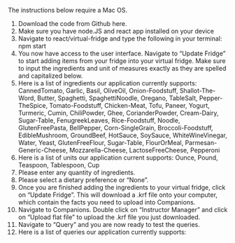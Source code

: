 The instructions below require a Mac OS.

1. Download the code from Github here.
2. Make sure you have node.JS and react app installed on your device 
3. Navigate to react/virtual-fridge and type the following in your terminal: npm start
4. You now have access to the user interface.  Navigate to “Update Fridge” to start adding items from your fridge into your virtual fridge. Make sure to input the ingredients and unit of measures exactly as they are spelled and capitalized below.
5. Here is a list of ingredients our application currently supports: CannedTomato, Garlic, Basil, OliveOil, Onion-Foodstuff, Shallot-The-Word, Butter, Spaghetti, SpaghettiNoodle, Oregano, TableSalt, Pepper-TheSpice, Tomato-Foodstuff, Chicken-Meat, Tofu, Paneer, Yogurt, Turmeric, Cumin, ChiliPowder, Ghee, CorianderPowder, Cream-Dairy, Sugar-Table, FenugreekLeaves, Rice-Foodstuff, Noodle, GlutenFreePasta, BellPepper, Corn-SingleGrain, Broccoli-Foodstuff, EdibleMushroom, GroundBeef, HotSauce, SoySauce, WhiteWineVinegar, Water, Yeast, GlutenFreeFlour, Sugar-Table, FlourOrMeal, Parmesan-Generic-Cheese, Mozzarella-Cheese, LactoseFreeCheese, Pepperoni
6. Here is a list of units our application current supports: Ounce, Pound, Teaspoon, Tablespoon, Cup
7. Please enter any quantity of ingredients.
8. Please select a dietary preference or “None”.
9. Once you are finished adding the ingredients to your virtual fridge, click on “Update Fridge”. This will download a .krf file onto your computer, which contain the facts you need to upload into Companions.
10. Navigate to Companions. Double click on “Instructor Manager” and click on “Upload flat file” to upload the .krf file you just downloaded.
11. Navigate to “Query” and you are now ready to test the queries.
12. Here is a list of queries our application currently supports:
